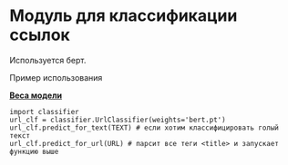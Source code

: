# Модуль для классификации ссылок

Используется берт.

Пример использования

**[Веса модели](https://drive.google.com/file/d/1uH46a0zRmGy3yg7fDAI8_hDLthmFUp-u/view?usp=share_link)**

```
import classifier
url_clf = classifier.UrlClassifier(weights='bert.pt')
url_clf.predict_for_text(TEXT) # если хотим классифицировать голый текст
url_clf.predict_for_url(URL) # парсит все теги <title> и запускает функцию выше
```
